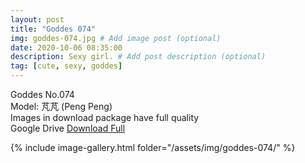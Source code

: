 ```yaml
---
layout: post
title: "Goddes 074"
img: goddes-074.jpg # Add image post (optional)
date: 2020-10-06 08:35:00
description: Sexy girl. # Add post description (optional)
tag: [cute, sexy, goddes]
---
```

Goddes No.074  
Model: 芃芃 (Peng Peng)                                     
Images in download package have full quality                    
Google Drive [Download Full](http://gestyy.com/ee479x)

{% include image-gallery.html folder="/assets/img/goddes-074/" %}
